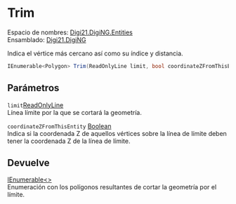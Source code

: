 # Trim

Espacio de nombres: [Digi21.DigiNG.Entities](https://app.gitbook.com/@digi21/s/ayuda-de-digi21/~/drafts/-MXR80mySoUUhqygVNjW/digi3d-net/programacion/.net/referencia/digi21.diging/digi21.diging.entities)   
Ensamblado: [Digi21.DigiNG](https://app.gitbook.com/@digi21/s/ayuda-de-digi21/~/drafts/-MXR80mySoUUhqygVNjW/digi3d-net/programacion/.net/referencia/digi21.diging)​‌

Indica el vértice más cercano así como su índice y distancia.

```csharp
IEnumerable<Polygon> Trim(ReadOnlyLine limit, bool coordinateZFromThisEntity);‌
```

## Parámetros

`limit`[ReadOnlyLine](../../readonlyline/)  
Línea límite por la que se cortará la geometría.

`coordinateZFromThisEntity` [Boolean](https://docs.microsoft.com/en-us/dotnet/api/system.boolean?view=net-5.0)  
Indica si la coordenada Z de aquellos vértices sobre la línea de límite deben tener la coordenada Z de la línea de límite.

## Devuelve

[IEnumerable&lt;&gt;](https://docs.microsoft.com/en-us/dotnet/api/system.collections.generic.ienumerable-1?view=net-5.0)  
Enumeración con los polígonos resultantes de cortar la geometría por el límite.



